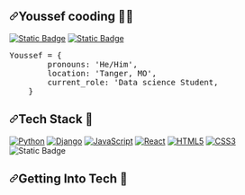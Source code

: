 <article class="markdown-body entry-content container-lg f5" itemprop="text"><h1 dir="auto"><a id="user-content-hannah-gooding-" class="anchor" aria-hidden="true" tabindex="-1" href="#hannah-gooding-"><svg class="octicon octicon-link" viewBox="0 0 16 16" version="1.1" width="16" height="16" aria-hidden="true"><path d="m7.775 3.275 1.25-1.25a3.5 3.5 0 1 1 4.95 4.95l-2.5 2.5a3.5 3.5 0 0 1-4.95 0 .751.751 0 0 1 .018-1.042.751.751 0 0 1 1.042-.018 1.998 1.998 0 0 0 2.83 0l2.5-2.5a2.002 2.002 0 0 0-2.83-2.83l-1.25 1.25a.751.751 0 0 1-1.042-.018.751.751 0 0 1-.018-1.042Zm-4.69 9.64a1.998 1.998 0 0 0 2.83 0l1.25-1.25a.751.751 0 0 1 1.042.018.751.751 0 0 1 .018 1.042l-1.25 1.25a3.5 3.5 0 1 1-4.95-4.95l2.5-2.5a3.5 3.5 0 0 1 4.95 0 .751.751 0 0 1-.018 1.042.751.751 0 0 1-1.042.018 1.998 1.998 0 0 0-2.83 0l-2.5 2.5a1.998 1.998 0 0 0 0 2.83Z"></path></svg></a>Youssef cooding 👨‍💻&zwj;</h1>
    <p dir="auto"><a href="#########" rel="nofollow"><img alt="Static Badge" src="https://img.shields.io/badge/youssefzerbouh.dev-green%22%20alt%3D%22Custom%20Badge%22%3E" style="max-width: 100%;"></a>
    <a href="https://www.linkedin.com/in/youssef-zerbouh-39502b262/" rel="nofollow"><img alt="Static Badge" src="https://img.shields.io/badge/youssef_zerbouh-blue" style="max-width: 100%;"></a>
    <div class="highlight highlight-source-python notranslate position-relative overflow-auto" dir="auto"><pre><span class="pl-v">Youssef</span> <span class="pl-c1">=</span> {
        <span class="pl-s1">pronouns</span>: <span class="pl-s">'He/Him'</span>,
        <span class="pl-s1">location</span>: <span class="pl-s">'Tanger, MO'</span>,
        <span class="pl-s1">current_role</span>: <span class="pl-s">'Data science Student</span>,
    }</pre><div class="zeroclipboard-container position-absolute right-0 top-0">
        <clipboard-copy aria-label="Copy" class="ClipboardButton btn js-clipboard-copy m-2 p-0 tooltipped-no-delay" data-copy-feedback="Copied!" data-tooltip-direction="w" value="Youssef = {
                pronouns: 'he/him',
                location: 'Tanger,MO',
                current_role: 'Data science Student',
            }
    " tabindex="0" role="button" style="display: none;">
          <svg aria-hidden="true" height="16" viewBox="0 0 16 16" version="1.1" width="16" data-view-component="true" class="octicon octicon-copy js-clipboard-copy-icon m-2">
        <path d="M0 6.75C0 5.784.784 5 1.75 5h1.5a.75.75 0 0 1 0 1.5h-1.5a.25.25 0 0 0-.25.25v7.5c0 .138.112.25.25.25h7.5a.25.25 0 0 0 .25-.25v-1.5a.75.75 0 0 1 1.5 0v1.5A1.75 1.75 0 0 1 9.25 16h-7.5A1.75 1.75 0 0 1 0 14.25Z"></path><path d="M5 1.75C5 .784 5.784 0 6.75 0h7.5C15.216 0 16 .784 16 1.75v7.5A1.75 1.75 0 0 1 14.25 11h-7.5A1.75 1.75 0 0 1 5 9.25Zm1.75-.25a.25.25 0 0 0-.25.25v7.5c0 .138.112.25.25.25h7.5a.25.25 0 0 0 .25-.25v-7.5a.25.25 0 0 0-.25-.25Z"></path>
    </svg>
          <svg aria-hidden="true" height="16" viewBox="0 0 16 16" version="1.1" width="16" data-view-component="true" class="octicon octicon-check js-clipboard-check-icon color-fg-success m-2 d-none">
        <path d="M13.78 4.22a.75.75 0 0 1 0 1.06l-7.25 7.25a.75.75 0 0 1-1.06 0L2.22 9.28a.751.751 0 0 1 .018-1.042.751.751 0 0 1 1.042-.018L6 10.94l6.72-6.72a.75.75 0 0 1 1.06 0Z"></path>
    </svg>
        </clipboard-copy>
      </div></div>
    <h2 dir="auto"><a id="user-content-tech-stack-" class="anchor" aria-hidden="true" tabindex="-1" href="#tech-stack-"><svg class="octicon octicon-link" viewBox="0 0 16 16" version="1.1" width="16" height="16" aria-hidden="true"><path d="m7.775 3.275 1.25-1.25a3.5 3.5 0 1 1 4.95 4.95l-2.5 2.5a3.5 3.5 0 0 1-4.95 0 .751.751 0 0 1 .018-1.042.751.751 0 0 1 1.042-.018 1.998 1.998 0 0 0 2.83 0l2.5-2.5a2.002 2.002 0 0 0-2.83-2.83l-1.25 1.25a.751.751 0 0 1-1.042-.018.751.751 0 0 1-.018-1.042Zm-4.69 9.64a1.998 1.998 0 0 0 2.83 0l1.25-1.25a.751.751 0 0 1 1.042.018.751.751 0 0 1 .018 1.042l-1.25 1.25a3.5 3.5 0 1 1-4.95-4.95l2.5-2.5a3.5 3.5 0 0 1 4.95 0 .751.751 0 0 1-.018 1.042.751.751 0 0 1-1.042.018 1.998 1.998 0 0 0-2.83 0l-2.5 2.5a1.998 1.998 0 0 0 0 2.83Z"></path></svg></a>Tech Stack 🥞</h2>
    <p dir="auto"><a target="_blank" rel="noopener noreferrer nofollow" href="https://camo.githubusercontent.com/d910ff20216dd1e603569e7807fa54c0000c0354e6fed3f674863080c4fec30b/68747470733a2f2f696d672e736869656c64732e696f2f62616467652f2d507974686f6e2d3135373242363f7374796c653d666c6174266c6f676f3d707974686f6e266c6f676f436f6c6f723d7768697465266c696e6b3d2f"><img src="https://camo.githubusercontent.com/d910ff20216dd1e603569e7807fa54c0000c0354e6fed3f674863080c4fec30b/68747470733a2f2f696d672e736869656c64732e696f2f62616467652f2d507974686f6e2d3135373242363f7374796c653d666c6174266c6f676f3d707974686f6e266c6f676f436f6c6f723d7768697465266c696e6b3d2f" alt="Python" data-canonical-src="https://img.shields.io/badge/-Python-1572B6?style=flat&amp;logo=python&amp;logoColor=white&amp;link=/" style="max-width: 100%;"></a>
    <a target="_blank" rel="noopener noreferrer nofollow" href="https://camo.githubusercontent.com/d84346834782883c91f4a71278173ef23bef6d44f4d16455c9f54f12ed1513cb/68747470733a2f2f696d672e736869656c64732e696f2f62616467652f2d446a616e676f2d3135373242363f7374796c653d666c6174266c6f676f3d646a616e676f266c6f676f436f6c6f723d7768697465266c696e6b3d2f"><img src="https://camo.githubusercontent.com/d84346834782883c91f4a71278173ef23bef6d44f4d16455c9f54f12ed1513cb/68747470733a2f2f696d672e736869656c64732e696f2f62616467652f2d446a616e676f2d3135373242363f7374796c653d666c6174266c6f676f3d646a616e676f266c6f676f436f6c6f723d7768697465266c696e6b3d2f" alt="Django" data-canonical-src="https://img.shields.io/badge/-Django-1572B6?style=flat&amp;logo=django&amp;logoColor=white&amp;link=/" style="max-width: 100%;"></a>
    <a target="_blank" rel="noopener noreferrer nofollow" href="https://camo.githubusercontent.com/dd6ef416683dec0e378e904a42bfb782c404e36ea2bffe933459bdf950a5086a/68747470733a2f2f696d672e736869656c64732e696f2f62616467652f2d4a6176615363726970742d3135373242363f7374796c653d666c6174266c6f676f3d6a617661736372697074266c6f676f436f6c6f723d7768697465266c696e6b3d2f"><img src="https://camo.githubusercontent.com/dd6ef416683dec0e378e904a42bfb782c404e36ea2bffe933459bdf950a5086a/68747470733a2f2f696d672e736869656c64732e696f2f62616467652f2d4a6176615363726970742d3135373242363f7374796c653d666c6174266c6f676f3d6a617661736372697074266c6f676f436f6c6f723d7768697465266c696e6b3d2f" alt="JavaScript" data-canonical-src="https://img.shields.io/badge/-JavaScript-1572B6?style=flat&amp;logo=javascript&amp;logoColor=white&amp;link=/" style="max-width: 100%;"></a>
    <a target="_blank" rel="noopener noreferrer nofollow" href="https://camo.githubusercontent.com/a9d647fb31fe1229cd7c8e5d3d82d8c65f0177aa8b4800932811254a0931f25b/68747470733a2f2f696d672e736869656c64732e696f2f62616467652f2d52656163742d3135373242363f7374796c653d666c6174266c6f676f3d7265616374266c6f676f436f6c6f723d7768697465266c696e6b3d2f"><img src="https://camo.githubusercontent.com/a9d647fb31fe1229cd7c8e5d3d82d8c65f0177aa8b4800932811254a0931f25b/68747470733a2f2f696d672e736869656c64732e696f2f62616467652f2d52656163742d3135373242363f7374796c653d666c6174266c6f676f3d7265616374266c6f676f436f6c6f723d7768697465266c696e6b3d2f" alt="React" data-canonical-src="https://img.shields.io/badge/-React-1572B6?style=flat&amp;logo=react&amp;logoColor=white&amp;link=/" style="max-width: 100%;"></a>
    <a target="_blank" rel="noopener noreferrer nofollow" href="https://camo.githubusercontent.com/0253f5ffe02c965e7fb63a680f46cf50e3ee3e5eb501ba56e65d1fcb86583ea6/68747470733a2f2f696d672e736869656c64732e696f2f62616467652f2d48544d4c352d3135373242363f7374796c653d666c6174266c6f676f3d68746d6c35266c6f676f436f6c6f723d7768697465266c696e6b3d2f"><img src="https://camo.githubusercontent.com/0253f5ffe02c965e7fb63a680f46cf50e3ee3e5eb501ba56e65d1fcb86583ea6/68747470733a2f2f696d672e736869656c64732e696f2f62616467652f2d48544d4c352d3135373242363f7374796c653d666c6174266c6f676f3d68746d6c35266c6f676f436f6c6f723d7768697465266c696e6b3d2f" alt="HTML5" data-canonical-src="https://img.shields.io/badge/-HTML5-1572B6?style=flat&amp;logo=html5&amp;logoColor=white&amp;link=/" style="max-width: 100%;"></a>
    <a target="_blank" rel="noopener noreferrer nofollow" href="https://camo.githubusercontent.com/730e42a3337c23696c982406f7f2f945f7a8cbbd8d45b813dadf91a66e3f3fb3/68747470733a2f2f696d672e736869656c64732e696f2f62616467652f2d435353332d3135373242363f7374796c653d666c6174266c6f676f3d63737333266c6f676f436f6c6f723d7768697465266c696e6b3d2f"><img src="https://camo.githubusercontent.com/730e42a3337c23696c982406f7f2f945f7a8cbbd8d45b813dadf91a66e3f3fb3/68747470733a2f2f696d672e736869656c64732e696f2f62616467652f2d435353332d3135373242363f7374796c653d666c6174266c6f676f3d63737333266c6f676f436f6c6f723d7768697465266c696e6b3d2f" alt="CSS3" data-canonical-src="https://img.shields.io/badge/-CSS3-1572B6?style=flat&amp;logo=css3&amp;logoColor=white&amp;link=/" style="max-width: 100%;"></a>
    <img alt="Static Badge" src="https://img.shields.io/badge/C-blue?style=flat&logo=C&logoColor=white">
    <a target="_blank" rel="noopener noreferrer nofollow" href="https://camo.githubusercontent.com/45c9a6510338576ad8655d2f16538a51ca0debe9fc7f22f684b54b8d2841d21a/68747470733a2f2f696d672e736869656c64732e696f2f62616467652f2d506f7374677265732d3135373242363f7374796c653d666c6174266c6f676f3d706f737467726573716c266c6f676f436f6c6f723d7768697465266c696e6b3d2f">  <br>
    <h2 dir="auto"><a id="user-content-getting-into-tech-" class="anchor" aria-hidden="true" tabindex="-1" href="#getting-into-tech-"><svg class="octicon octicon-link" viewBox="0 0 16 16" version="1.1" width="16" height="16" aria-hidden="true"><path d="m7.775 3.275 1.25-1.25a3.5 3.5 0 1 1 4.95 4.95l-2.5 2.5a3.5 3.5 0 0 1-4.95 0 .751.751 0 0 1 .018-1.042.751.751 0 0 1 1.042-.018 1.998 1.998 0 0 0 2.83 0l2.5-2.5a2.002 2.002 0 0 0-2.83-2.83l-1.25 1.25a.751.751 0 0 1-1.042-.018.751.751 0 0 1-.018-1.042Zm-4.69 9.64a1.998 1.998 0 0 0 2.83 0l1.25-1.25a.751.751 0 0 1 1.042.018.751.751 0 0 1 .018 1.042l-1.25 1.25a3.5 3.5 0 1 1-4.95-4.95l2.5-2.5a3.5 3.5 0 0 1 4.95 0 .751.751 0 0 1-.018 1.042.751.751 0 0 1-1.042.018 1.998 1.998 0 0 0-2.83 0l-2.5 2.5a1.998 1.998 0 0 0 0 2.83Z"></path></svg></a>Getting Into Tech 🤖</h2>
    <p dir="auto"></p>
    </article>
    
